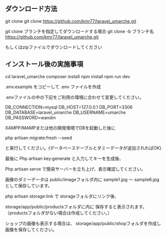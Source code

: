## ダウンロード方法
git clone 
git clone https://github.com/kmr77/laravel_umarche.git

git clone ブランチを指定してダウンロードする場合
git clone -b ブランチ名 https://github.com/kmr77/laravel_umarche.git

もしくはzipファイルでダウンロードしてください

## インストール後の実施事項

cd laravel_umarche
composer install
npm install
npm run dev

.env.example をコピーして .env ファイルを作成

.envファイルの中の下記をご利用の環境に合わせて変更してください。

DB_CONNECTION=mysql
DB_HOST=127.0.0.1
DB_PORT=3306
DB_DATABASE=laravel_umarche
DB_USERNAME=umarche
DB_PASSWORD=wandm

XAMPP/MAMPまたは他の開発環境でDBを起動した後に

php artisan migrate:fresh --seed

と実行してください。(データベーステーブルとダミーデータが追加されればOK)

最後に
Php artisan key:generate
と入力してキーを生成後、

Php artisan serve
で簡易サーバーを立ち上げ、表示確認してください。

画像のダミーデータは
public/imageフォルダ内に
sample1.jpg 〜 sample6.jpg として保存しています。

php artisan storage:link で
storageフォルダにリンク後、

storage/app/public/productsフォルダに内に
保存すると表示されます。
（productsフォルダがない場合は作成してください。）

ショップの画像も表示する場合は、
storage/app/public/shopフォルダを作成し
画像を保存してください。